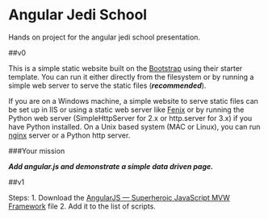 Angular Jedi School
===================

Hands on project for the angular jedi school presentation.

##v0

This is a simple static website built on the [Bootstrap](http://getbootstrap.com/) using their starter template. You can run it either directly from the filesystem or by running a simple web server to serve the static files (***recommended***).

If you are on a Windows machine, a simple website to serve static files can be set up in IIS or using a static web server like [Fenix](http://fenixwebserver.com/) or by running the Python web server (SimpleHttpServer for 2.x or http.server for 3.x) if you have Python installed. On a Unix based system (MAC or Linux), you can run [nginx](http://nginx.com/) server or a Python http server.

###Your mission

***Add angular.js and demonstrate a simple data driven page.***

##v1

Steps: 1. Download the [AngularJS — Superheroic JavaScript MVW Framework](https://angularjs.org/) file 2. Add it to the list of scripts.

